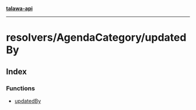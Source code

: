 [**talawa-api**](../../../README.md)

***

# resolvers/AgendaCategory/updatedBy

## Index

### Functions

- [updatedBy](functions/updatedBy.md)
